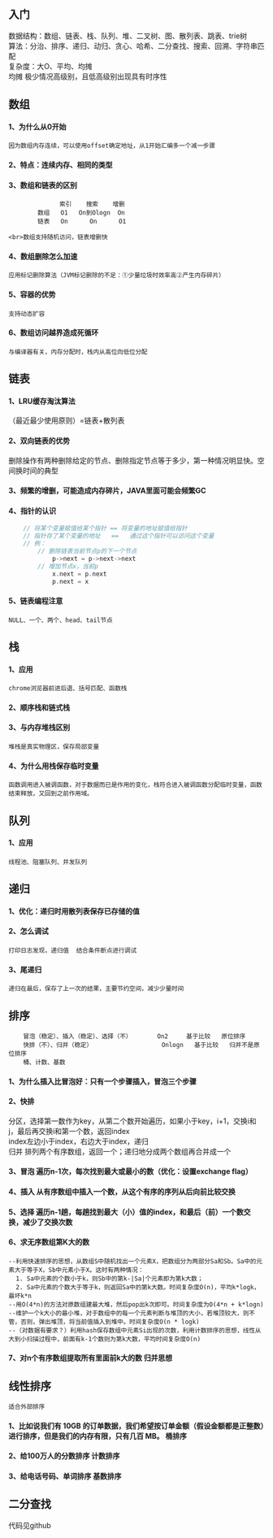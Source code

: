 ## 入门
数据结构：数组、链表、栈、队列、堆、二叉树、图、散列表、跳表、trie树
<br>算法：分治、排序、递归、动归、贪心、哈希、二分查找、搜索、回溯、字符串匹配
<br>复杂度：大O、平均、均摊
<br>均摊 极少情况高级别，且低高级别出现具有时序性

## 数组
#### 1、为什么从0开始
    因为数组内存连续，可以使用offset确定地址，从1开始汇编多一个减一步骤
#### 2、特点：连续内存、相同的类型
#### 3、数组和链表的区别
```
              索引    搜索    增删
        数组   O1   On到Ologn  On
        链表   On      On      O1
```
    <br>数组支持随机访问，链表增删快
#### 4、数组删除怎么加速
    应用标记删除算法（JVM标记删除的不足：①少量垃圾时效率高②产生内存碎片）
#### 5、容器的优势
    支持动态扩容
#### 6、数组访问越界造成死循环
    与编译器有关，内存分配时，栈内从高位向低位分配

## 链表
#### 1、LRU缓存淘汰算法
（最近最少使用原则）=链表+散列表
#### 2、双向链表的优势
删除操作有两种删除给定的节点、删除指定节点等于多少，第一种情况明显快。空间换时间的典型
#### 3、频繁的增删，可能造成内存碎片，JAVA里面可能会频繁GC
#### 4、指针的认识
```c++
    // 将某个变量赋值给某个指针 == 将变量的地址赋值给指针
    // 指针存了某个变量的地址   ==   通过这个指针可以访问这个变量
    // 例：
        // 删除链表当前节点p的下一个节点
            p->next = p->next->next
        // 增加节点x，当前p
            x.next = p.next
            p.next = x
```
#### 5、链表编程注意
    NULL、一个、两个、head、tail节点
    
## 栈
#### 1、应用
    chrome浏览器前进后退、括号匹配、函数栈
#### 2、顺序栈和链式栈
#### 3、与内存堆栈区别
    堆栈是真实物理区，保存局部变量
#### 4、为什么用栈保存临时变量
    函数调用进入被调函数，对于数据而已是作用的变化，栈符合进入被调函数分配临时变量，函数结束释放，又回到之前作用域。

## 队列
#### 1、应用
    线程池、阻塞队列、并发队列

## 递归
#### 1、优化：递归时用散列表保存已存储的值
#### 2、怎么调试
    打印日志发现，递归值  结合条件断点进行调试
#### 3、尾递归
    递归在最后，保存了上一次的结果，主要节约空间，减少少量时间

## 排序
```
    冒泡（稳定）、插入（稳定）、选择（不）       On2     基于比较   原位排序
    快排（不）、归并（稳定）                   Onlogn   基于比较   归并不是原位排序
    桶、计数、基数
```
#### 1、为什么插入比冒泡好：只有一个步骤插入，冒泡三个步骤
#### 2、快排 
分区，选择第一数作为key，从第二个数开始遍历，如果小于key，i+1，交换i和j，最后再交换i和第一个数，返回index
       <br>index左边小于index，右边大于index，递归
   <br>归并 排列两个有序数组，返回一个；递归地分成两个数组再合并成一个
#### 3、冒泡 遍历n-1次，每次找到最大或最小的数（优化：设置exchange flag）
#### 4、插入 从有序数组中插入一个数，从这个有序的序列从后向前比较交换
#### 5、选择 遍历n-1趟，每趟找到最大（小）值的index，和最后（前）一个数交换，减少了交换次数
#### 6、求无序数组第K大的数 
```
--利用快速排序的思想，从数组S中随机找出一个元素X，把数组分为两部分Sa和Sb。Sa中的元素大于等于X，Sb中元素小于X。这时有两种情况：
  1. Sa中元素的个数小于k，则Sb中的第k-|Sa|个元素即为第k大数；
  2. Sa中元素的个数大于等于k，则返回Sa中的第k大数。时间复杂度O(n)，平均k*logk，最坏k*n
--用O(4*n)的方法对原数组建最大堆，然后pop出k次即可。时间复杂度为O(4*n + k*logn)
--维护一个k大小的最小堆，对于数组中的每一个元素判断与堆顶的大小，若堆顶较大，则不管，否则，弹出堆顶，将当前值插入到堆中。时间复杂度O(n * logk)
--（对数据有要求？）利用hash保存数组中元素Si出现的次数，利用计数排序的思想，线性从大到小扫描过程中，前面有k-1个数则为第k大数，平均时间复杂度O(n)
```
#### 7、对n个有序数组提取所有里面前k大的数  归并思想

## 线性排序
    适合外部排序
#### 1、比如说我们有 10GB 的订单数据，我们希望按订单金额（假设金额都是正整数）进行排序，但是我们的内存有限，只有几百 MB。 桶排序
#### 2、给100万人的分数排序 计数排序
#### 3、给电话号码、单词排序 基数排序

## 二分查找
代码见github

